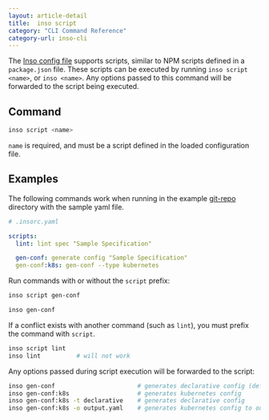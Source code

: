 ```yaml
---
layout: article-detail
title:  inso script
category: "CLI Command Reference"
category-url: inso-cli
---
```


The [Inso config file](/inso-cli/configuration/) supports scripts, similar to NPM scripts defined in a `package.json` file. These scripts can be executed by running `inso script <name>`, or `inso <name>`. Any options passed to this command will be forwarded to the script being executed.

## Command

```bash
inso script <name>
```

`name` is required, and must be a script defined in the loaded configuration file.

## Examples

The following commands work when running in the example [git-repo](https://github.com/Kong/insomnia/tree/develop/packages/insomnia-inso/src/db/fixtures/git-repo) directory with the sample yaml file.

```yaml
# .insorc.yaml

scripts:
  lint: lint spec "Sample Specification"

  gen-conf: generate config "Sample Specification"
  gen-conf:k8s: gen-conf --type kubernetes
```

Run commands with or without the `script` prefix:

```bash
inso script gen-conf
```

```bash
inso gen-conf
```

If a conflict exists with another command (such as `lint`), you must prefix the command with `script`.

```bash
inso script lint
inso lint          # will not work
```

Any options passed during script execution will be forwarded to the script:

```bash
inso gen-conf                       # generates declarative config (default)
inso gen-conf:k8s                   # generates kubernetes config
inso gen-conf:k8s -t declarative    # generates declarative config
inso gen-conf:k8s -o output.yaml    # generates kubernetes config to output.yaml
```

